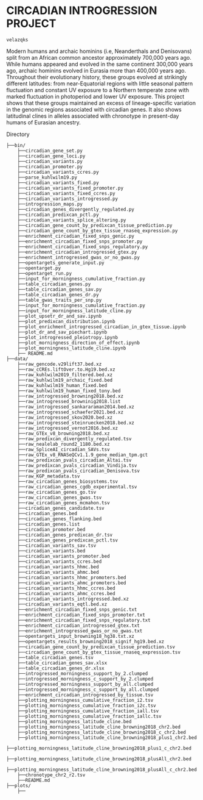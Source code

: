 CIRCADIAN INTROGRESSION PROJECT
===============================
` velazqks `

Modern humans and archaic hominins (i.e, Neanderthals and Denisovans) split from an African common ancestor approximately 700,000 years ago. While humans appeared and evolved in the same continent 300,000 years ago, archaic hominins evolved in Eurasia more than 400,000 years ago. Throughout their evolutionary history, these groups evolved at strikingly different latitudes: from near-Equatorial regions with little seasonal pattern fluctuation and constant UV exposure to a Northern temperate zone with marked fluctuation in photoperiod and lower UV exposure. This project shows that these groups maintained an excess of lineage-specific variation in the genomic regions associated with circadian genes. It also shows latitudinal clines in alleles associated with chronotype in present-day humans of Eurasian ancestry.



Directory

    ├──bin/
        ├──circadian_gene_set.py
        ├──circadian_gene_loci.py
        ├──circadian_variants.py
        ├──circadian_promoter.py
        ├──circadian_variants_ccres.py
        ├──parse_kuhlwilm19.py
        ├──circadian_variants_fixed.py
        ├──circadian_variants_fixed_promoter.py
        ├──circadian_variants_fixed_ccres.py
        ├──circadian_variants_introgressed.py
        ├──introgression_maps.py
        ├──circadian_genes_divergently_regulated.py
        ├──circadian_predixcan_pctl.py
        ├──circadian_variants_splice_altering.py
        ├──circadian_gene_count_by_predixcan_tissue_prediction.py
        ├──circadian_gene_count_by_gtex_tissue_rnaseq_expression.py
        ├──enrichment_circadian_fixed_snps_genic.py
        ├──enrichment_circadian_fixed_snps_promoter.py
        ├──enrichment_circadian_fixed_snps_regulatory.py
        ├──enrichment_circadian_introgressed_gtex.py
        ├──enrichment_introgressed_gwas_or_no_gwas.py
        ├──opentargets_generate_input.py
        ├──opentarget.py
        ├──opentarget_run.py
        ├──input_for_morningness_cumulative_fraction.py
        ├──table_circadian_genes.py
        ├──table_circadian_genes_sav.py
        ├──table_circadian_genes_dr.py
        ├──table_gwas_traits_per_snp.py
        ├──input_for_morningness_cumulative_fraction.py
        ├──input_for_morningness_latitude_cline.py
        ├──plot_upsetr_dr_and_sav.ipynb
        ├──plot_predixcan_distribution.ipynb
        ├──plot_enrichment_introgressed_circadian_in_gtex_tissue.ipynb
        ├──plot_dr_and_sav_piechart.ipynb
        ├──plot_introgressed_pleiotropy.ipynb
        ├──plot_morningness_direction_of_effect.ipynb
        ├──plot_morningness_latitude_cline.ipynb
        ├── README.md
    ├──data/
        ├──raw_gencode.v29lift37.bed.xz
        ├──raw_cCREs.liftOver.to.Hg19.bed.xz
        ├──raw_kuhlwilm2019_filtered.bed.xz
        ├──raw_kuhlwilm19_archaic_fixed.bed
        ├──raw_kuhlwilm19_human_fixed.bed
        ├──raw_kuhlwilm19_human_fixed_tony.bed
        ├──raw_introgressed_browning2018.bed.xz
        ├──raw_introgressed_browninig2018.list
        ├──raw_introgressed_sankararaman2014.bed.xz
        ├──raw_introgressed_schaefer2021.bed.xz
        ├──raw_introgressed_skov2020.bed.xz
        ├──raw_introgressed_steinruecken2018.bed.xz
        ├──raw_introgressed_vernot2016.bed.xz
        ├──raw_GTEx_v8_browning2018.bed.xz
        ├──raw_predixcan_divergently_regulated.tsv
        ├──raw_nealelab_round2_1180.bed.xz
        ├──raw_SpliceAI_circadian_SAVs.tsv
        ├──raw_GTEx_v8_RNASeQCv1.1.9_gene_median_tpm.gct
        ├──raw_predixcan_pvals_circadian_Altai.tsv
        ├──raw_predixcan_pvals_circadian_Vindija.tsv
        ├──raw_predixcan_pvals_circadian_Denisova.tsv
        ├──raw_KGP_metadata.tsv
        ├──raw_circadian_genes_biosystems.tsv
        ├──raw_circadian_genes_cgdb_experimental.tsv
        ├──raw_circadian_genes_go.tsv
        ├──raw_circadian_genes_gwas.tsv
        ├──raw_circadian_genes_mcmahon.tsv
        ├──circadian_genes_candidate.tsv
        ├──circadian_genes.bed
        ├──circadian_genes_flanking.bed
        ├──circadian_genes.list
        ├──circadian_promoter.bed
        ├──circadian_genes_predixcan_dr.tsv
        ├──circadian_genes_predixcan_pctl.tsv
        ├──circadian_variants_sav.tsv
        ├──circadian_variants.bed
        ├──circadian_variants_promoter.bed
        ├──circadian_variants_ccres.bed
        ├──circadian_variants_hhmc.bed
        ├──circadian_variants_ahmc.bed
        ├──circadian_variants_hhmc_promoters.bed
        ├──circadian_variants_ahmc_promoters.bed
        ├──circadian_variants_hhmc_ccres.bed
        ├──circadian_variants_ahmc_ccres.bed
        ├──circadian_variants_introgressed.bed.xz
        ├──circadian_variants_eqtl.bed.xz
        ├──enrichment_circadian_fixed_snps_genic.txt
        ├──enrichment_circadian_fixed_snps_promoter.txt
        ├──enrichment_circadian_fixed_snps_regulatory.txt
        ├──enrichment_circadian_introgressed_gtex.txt
        ├──enrichment_introgressed_gwas_or_no_gwas.txt
        ├──opentargets_input_browning18_hg38.txt.xz
        ├──opentargets_results_browning2018_signif_hg19.bed.xz
        ├──circadian_gene_count_by_predixcan_tissue_prediction.tsv
        ├──circadian_gene_count_by_gtex_tissue_rnaseq_expression.tsv
        ├──table_circadian_genes.tsv
        ├──table_circadian_genes_sav.xlsx
        ├──table_circadian_genes_dr.xlsx
        ├──introgressed_morningness_support_by_2.clumped
        ├──introgressed_morningness_c_support_by_2.clumped
        ├──introgressed_morningness_support_by_all.clumped
        ├──introgressed_morningness_c_support_by_all.clumped
        ├──enrichment_circadian_introgressed_by_tissue.tsv
        ├──plotting_morningness_cumulative_fraction_i2.tsv
        ├──plotting_morningness_cumulative_fraction_i2c.tsv
        ├──plotting_morningness_cumulative_fraction_iall.tsv
        ├──plotting_morningness_cumulative_fraction_iallc.tsv
        ├──plotting_morningness_latitude_cline.bed
        ├──plotting_morningness_latitude_cline_browning2018_chr2.bed
        ├──plotting_morningness_latitude_cline_browning2018_c_chr2.bed
        ├──plotting_morningness_latitude_cline_browning2018_plus1_chr2.bed
        ├──plotting_morningness_latitude_cline_browning2018_plus1_c_chr2.bed
        ├──plotting_morningness_latitude_cline_browning2018_plusAll_chr2.bed
        ├──plotting_morningness_latitude_cline_browning2018_plusAll_c_chr2.bed
        ├──chronotype_chr2_r2.tsv
        ├──README.md
    ├──plots/
        ├──

